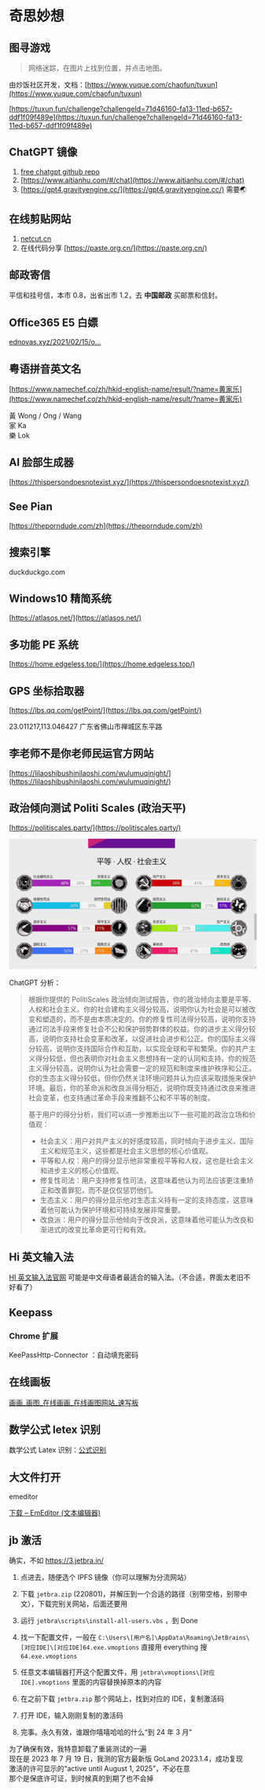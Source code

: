 # 奇思妙想

## 图寻游戏

> 网络迷踪，在图片上找到位置，并点击地图。

由炒饭社区开发，文档：[https://www.yuque.com/chaofun/tuxun](https://www.yuque.com/chaofun/tuxun)

[https://tuxun.fun/challenge?challengeId=71d46160-fa13-11ed-b657-ddf1f09f489e](https://tuxun.fun/challenge?challengeId=71d46160-fa13-11ed-b657-ddf1f09f489e)

## ChatGPT 镜像

1. [free chatgpt github repo](https://github.com/LiLittleCat/awesome-free-chatgpt)
2. [https://www.aitianhu.com/#/chat](https://www.aitianhu.com/#/chat)
3. [https://gpt4.gravityengine.cc/](https://gpt4.gravityengine.cc/) 需要🌏

## 在线剪贴网站

1. [netcut.cn](https://netcut.cn/)
2. 在线代码分享 [https://paste.org.cn/](https://paste.org.cn/)

## 邮政寄信

平信和挂号信，本市 0.8，出省出市 1.2，去 **中国邮政** 买邮票和信封。

## Office365 E5 白嫖

[ednovas.xyz/2021/02/15/o...](https://ednovas.xyz/2021/02/15/oneindex/)

## 粤语拼音英文名

[https://www.namechef.co/zh/hkid-english-name/result/?name=黄家乐](https://www.namechef.co/zh/hkid-english-name/result/?name=黄家乐)

黃	Wong / Ong / Wang  
家	Ka  
樂	Lok

## AI 脸部生成器

[https://thispersondoesnotexist.xyz/](https://thispersondoesnotexist.xyz/)

## See Pian

[https://theporndude.com/zh](https://theporndude.com/zh)

## 搜索引擎

duckduckgo.com

## Windows10 精简系统

[https://atlasos.net/](https://atlasos.net/)

## 多功能 PE 系统

[https://home.edgeless.top/](https://home.edgeless.top/)

## GPS 坐标拾取器

[https://lbs.qq.com/getPoint/](https://lbs.qq.com/getPoint/)

23.011217,113.046427 广东省佛山市禅城区东平路

## 李老师不是你老师民运官方网站

[https://lilaoshibushinilaoshi.com/wulumuqinight/](https://lilaoshibushinilaoshi.com/wulumuqinight/)

## 政治倾向测试 Politi Scales (政治天平)

[https://politiscales.party/](https://politiscales.party/)

​![image](assets/image-20230612135650-fuwvgr8.png)​

ChatGPT 分析：

> 根据你提供的 PolitiScales 政治倾向测试报告，你的政治倾向主要是平等、人权和社会主义。你的社会建构主义得分较高，说明你认为社会是可以被改变和塑造的，而不是由本质决定的。你的修复性司法得分较高，说明你支持通过司法手段来修复社会不公和保护弱势群体的权益。你的进步主义得分较高，说明你支持社会变革和改革，以促进社会进步和公正。你的国际主义得分较高，说明你支持国际合作和互助，以实现全球和平和繁荣。你的共产主义得分较低，但也表明你对社会主义思想持有一定的认同和支持。你的规范主义得分较高，说明你认为社会需要一定的规范和制度来维护秩序和公正。你的生态主义得分较低，但你仍然关注环境问题并认为应该采取措施来保护环境。最后，你的革命派和改良派得分相近，说明你既支持通过改良来推进社会变革，也支持通过革命手段来推翻不公和不平等的制度。
>
> 基于用户的得分分析，我们可以进一步推断出以下一些可能的政治立场和价值观：
>
> * 社会主义：用户对共产主义的好感度较高，同时倾向于进步主义、国际主义和规范主义，这些都是社会主义思想的核心价值观。
> * 平等和人权：用户的得分显示他非常重视平等和人权，这也是社会主义和进步主义的核心价值观。
> * 修复性司法：用户支持修复性司法，这意味着他认为司法应该更注重矫正和改善罪犯，而不是仅仅惩罚他们。
> * 生态主义：用户的得分显示他对生态主义持有一定的支持态度，这意味着他可能认为保护环境和可持续发展非常重要。
> * 改良派：用户的得分显示他倾向于改良派，这意味着他可能认为改良和渐进式的改变比革命更可行和有效。

## Hi 英文输入法

[HI 英文输入法官网](https://inputhelp.com/inputhelp/) 可能是中文母语者最适合的输入法。（不合适，界面太老旧不好看了）

## Keepass

### Chrome 扩展

KeePassHttp-Connector ：自动填充密码

## 在线画板

[画画\_画图\_在线画画\_在线画图网站\_速写板](https://www.suxieban.com/index.html)

## 数学公式 letex 识别

数学公式 Latex 识别：[公式识别](https://simpletex.cn/ai/latex_ocr)

## 大文件打开

emeditor

[下载 – EmEditor (文本编辑器)](https://zh-cn.emeditor.com/download/)

## jb 激活

确实，不如 <https://3.jetbra.in/>  
1. 点进去，随便选个 IPFS 镜像（你可以理解为分流网站）  
2. 下载 `jetbra.zip` (220801)，并解压到一个合适的路径（别带空格，别带中文），下载完别关网站，后面还要用  
3. 运行 `jetbra\scripts\install-all-users.vbs` ，到 Done  
4. 找一下配置文件，一般在 `C:\Users\[用户名]\AppData\Roaming\JetBrains\[对应IDE]\[对应IDE]64.exe.vmoptions` 直接用 everything 搜 `64.exe.vmoptions`

5. 任意文本编辑器打开这个配置文件，用 `jetbra\vmoptions\[对应IDE].vmoptions` 里面的内容替换掉原本的内容  
6. 在之前下载 `jetbra.zip` 那个网站上，找到对应的 IDE，复制激活码  
7. 打开 IDE，输入刚刚复制的激活码  
8. 完事。永久有效，谁跟你嘻嘻哈哈的什么“到 24 年 3 月”  

为了确保有效，我特意卸载了重装测试的一遍  
现在是 2023 年 7 月 19 日，我测的官方最新版 GoLand 2023.1.4，成功复现  
激活的许可显示的“active until August 1, 2025”，不必在意  
那个是保底许可证，到时候真的到期了也不会掉

